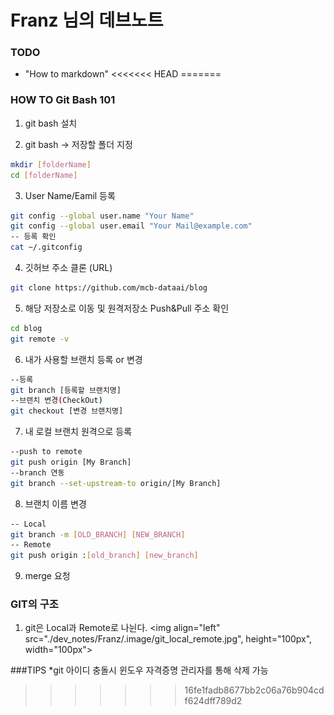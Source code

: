 # Franz 님의 데브노트

### TODO
 - "How to markdown"
<<<<<<< HEAD
=======

 ### HOW TO Git Bash 101

 1. git bash 설치

 2. git bash -> 저장할 폴더 지정
```bash
mkdir [folderName]
cd [folderName]
```

3. User Name/Eamil 등록
```bash
git config --global user.name "Your Name"
git config --global user.email "Your Mail@example.com"
-- 등록 확인
cat ~/.gitconfig 
```

4. 깃허브 주소 클론 (URL)
```bash
git clone https://github.com/mcb-dataai/blog
```

5. 해당 저장소로 이동 및 원격저장소 Push&Pull 주소 확인
```bash
cd blog
git remote -v
```

6. 내가 사용할 브랜치 등록 or 변경
```bash
--등록
git branch [등록할 브랜치명]
--브랜치 변경(CheckOut)
git checkout [변경 브랜치명]
```
7. 내 로컬 브랜치 원격으로 등록
```bash
--push to remote
git push origin [My Branch]
--branch 연동
git branch --set-upstream-to origin/[My Branch]
```

8. 브랜치 이름 변경
```bash
-- Local
git branch -m [OLD_BRANCH] [NEW_BRANCH]
-- Remote
git push origin :[old_branch] [new_branch]
```
9. merge 요청

### GIT의 구조
1. git은 Local과 Remote로 나뉜다.
<img align="left" src="./dev_notes/Franz/.image/git_local_remote.jpg", height="100px", width="100px">


###TIPS
*git 아이디 충돌시 윈도우 자격증명 관리자를 통해 삭제 가능

>>>>>>> 16fe1fadb8677bb2c06a76b904cdf624dff789d2

